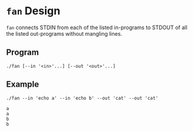 # `fan` Design

`fan` connects STDIN from each of the listed in-programs to STDOUT of all the
listed out-programs without mangling lines.

## Program

```
./fan [--in '<in>'...] [--out '<out>'...]
```

## Example

```
./fan --in 'echo a' --in 'echo b' --out 'cat' --out 'cat'

a
a
b
b
```
